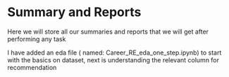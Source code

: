 # Summary and Reports

Here we will store all our summaries and reports that we will get after performing any task

I have added an eda file ( named: Career_RE_eda_one_step.ipynb) to start with the basics on dataset, next is understanding the relevant column for recommendation
